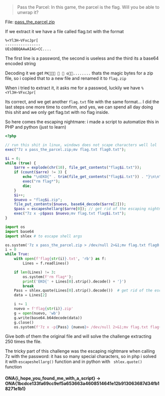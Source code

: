 > Pass the Parcel: In this game, the parcel is the flag. Will you be able to unwrap it?

File: [pass_the_parcel.zip](https://github.com/estebancano-dev/CTF-Writeups/blob/master/20200924%20Onapsis%20CTF%20(EKOPARTY)/Pass%20The%20Parcel/pass_the_parcel.zip?raw=true "pass_the_parcel.zip")

If we extract it we have a file called flag.txt with the format

```
%<Yl3H~VFxcJpr[
----------------
UEsDBBQAAwAIAG+CC....

```

The first line is a password, the second is useless and the third its a base64 encoded string

Decoding it we get `PK   o........` thats the magic bytes for a zip file, so i copied that to a new file and renamed it to `flag.zip`

When i tried to extract it, it asks me for a passwod, luckily we have `%<Yl3H~VFxcJpr[`

Its correct, and we get another `flag.txt` file with the same format...  I did the last steps one more time to confirm, and yes, we can spend all day doing this shit and we only get flag.txt with no flag inside.

So here comes the escaping nightmare: i made a script to automatize this in PHP and python (just to learn)

```php
<?php

// run this shit in linux, windows does not scape characters well lol
exec("7z x pass_the_parcel.zip;mv flag.txt flag0.txt");

$i = 0;
while (true) {
    $arre = explode(chr(10), file_get_contents("flag$i.txt"));
    if (count($arre) != 3) {
        echo "\nEKO{" . trim(file_get_contents("flag$i.txt")) . "}\n\n";
        exec("rm flag*");
        die;
    }
    $i++;
    $nuevo = "flag$i.zip";
    file_put_contents($nuevo, base64_decode($arre[2]));
    $pass = escapeshellarg($arre[0]); // get rid of the escaping nightmare
    exec("7z x -p$pass $nuevo;mv flag.txt flag$i.txt");
}
```

```python
import os
import base64
import shlex # to escape shell args

os.system('7z x pass_the_parcel.zip > /dev/null 2>&1;mv flag.txt flag0.txt')
i = 0
while True:
    with open(f'flag{str(i)}.txt', 'rb') as f:
        Lines = f.readlines()

    if len(Lines) != 3:
        os.system(f'rm flag*');
        print('EKO{' + Lines[0].strip().decode() + '}')
        break
    Pass = shlex.quote(Lines[0].strip().decode())  # get rid of the escaping nightmare
    data = Lines[2]

    i += 1
    nuevo = f'flag{str(i)}.zip'
    g = open(nuevo, 'wb')
    g.write(base64.b64decode(data))
    g.close()
    os.system(f'7z x -p{Pass} {nuevo}> /dev/null 2>&1;mv flag.txt flag{str(i)}.txt');
```

Give both of them the original file and will solve the challenge extracting 250 times the file. 

The tricky part of this challenge was the escaping nightmare when calling 7z with the password: it has so many special characters, so in php i solved it with `escapeshellarg()` function and in python with ` shlex.quote()` function

#### ONA{i_hope_you_found_me_with_a_script} -> ONA{1bcdce133fa69cc9ef5a653663a4608514641e12b913063687d34fb18271e1b1}